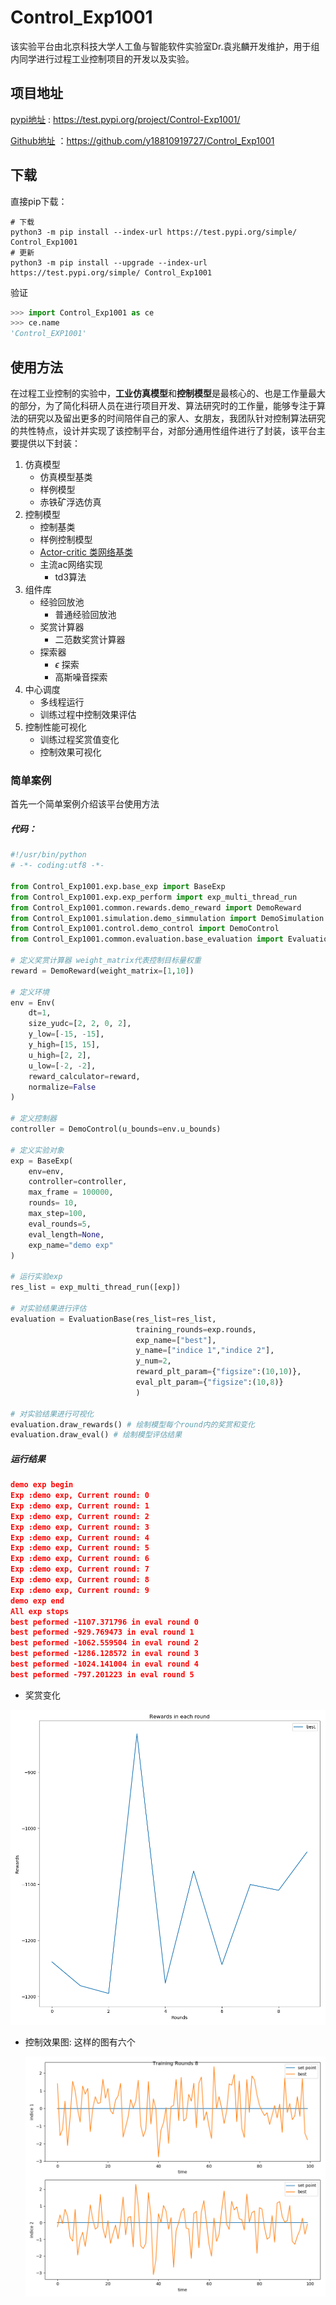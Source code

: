 # Control_Exp1001

该实验平台由北京科技大学人工鱼与智能软件实验室Dr.袁兆麟开发维护，用于组内同学进行过程工业控制项目的开发以及实验。

## 项目地址

[pypi地址](https://test.pypi.org/project/Control-Exp1001/) : https://test.pypi.org/project/Control-Exp1001/

[Github地址](https://github.com/y18810919727/Control_Exp1001) ：https://github.com/y18810919727/Control_Exp1001

## 

##  下载

直接pip下载：

```
# 下载
python3 -m pip install --index-url https://test.pypi.org/simple/ Control_Exp1001
# 更新
python3 -m pip install --upgrade --index-url https://test.pypi.org/simple/ Control_Exp1001
```

验证

```python
>>> import Control_Exp1001 as ce
>>> ce.name
'Control_EXP1001'
```



## 使用方法

在过程工业控制的实验中，**工业仿真模型**和**控制模型**是最核心的、也是工作量最大的部分，为了简化科研人员在进行项目开发、算法研究时的工作量，能够专注于算法的研究以及留出更多的时间陪伴自己的家人、女朋友，我团队针对控制算法研究的共性特点，设计并实现了该控制平台，对部分通用性组件进行了封装，该平台主要提供以下封装：

1. 仿真模型
   - 仿真模型基类
   - 样例模型
   - 赤铁矿浮选仿真
2. 控制模型
   - 控制基类
   - 样例控制模型
   - [Actor-critic 类网络基类](#ac)
   - 主流ac网络实现
     - td3算法
3. 组件库
   - 经验回放池
     - 普通经验回放池
   - 奖赏计算器
     - 二范数奖赏计算器
   - 探索器
     - $\epsilon$ 探索
     - 高斯噪音探索
4. 中心调度
   - 多线程运行
   - 训练过程中控制效果评估
5. 控制性能可视化
   - 训练过程奖赏值变化
   - 控制效果可视化



### 简单案例

首先一个简单案例介绍该平台使用方法

##### 代码：

```python
#!/usr/bin/python
# -*- coding:utf8 -*-

from Control_Exp1001.exp.base_exp import BaseExp
from Control_Exp1001.exp.exp_perform import exp_multi_thread_run
from Control_Exp1001.common.rewards.demo_reward import DemoReward
from Control_Exp1001.simulation.demo_simmulation import DemoSimulation as Env
from Control_Exp1001.control.demo_control import DemoControl
from Control_Exp1001.common.evaluation.base_evaluation import EvaluationBase

# 定义奖赏计算器 weight_matrix代表控制目标量权重
reward = DemoReward(weight_matrix=[1,10])

# 定义环境
env = Env(
    dt=1,
    size_yudc=[2, 2, 0, 2],
    y_low=[-15, -15],
    y_high=[15, 15],
    u_high=[2, 2],
    u_low=[-2, -2],
    reward_calculator=reward,
    normalize=False
)

# 定义控制器
controller = DemoControl(u_bounds=env.u_bounds)

# 定义实验对象
exp = BaseExp(
    env=env,
    controller=controller,
    max_frame = 100000,
    rounds= 10,
    max_step=100,
    eval_rounds=5,
    eval_length=None,
    exp_name="demo exp"
)

# 运行实验exp
res_list = exp_multi_thread_run([exp])

# 对实验结果进行评估
evaluation = EvaluationBase(res_list=res_list,
                            training_rounds=exp.rounds,
                            exp_name=["best"],
                            y_name=["indice 1","indice 2"],
                            y_num=2,
                            reward_plt_param={"figsize":(10,10)},
                            eval_plt_param={"figsize":(10,8)}
                            )
                            
# 对实验结果进行可视化
evaluation.draw_rewards() # 绘制模型每个round内的奖赏和变化
evaluation.draw_eval() # 绘制模型评估结果

```

##### 运行结果

```json
demo exp begin
Exp :demo exp, Current round: 0
Exp :demo exp, Current round: 1
Exp :demo exp, Current round: 2
Exp :demo exp, Current round: 3
Exp :demo exp, Current round: 4
Exp :demo exp, Current round: 5
Exp :demo exp, Current round: 6
Exp :demo exp, Current round: 7
Exp :demo exp, Current round: 8
Exp :demo exp, Current round: 9
demo exp end
All exp stops
best peformed -1107.371796 in eval round 0
best peformed -929.769473 in eval round 1
best peformed -1062.559504 in eval round 2
best peformed -1286.128572 in eval round 3
best peformed -1024.141004 in eval round 4
best peformed -797.201223 in eval round 5
```



- 奖赏变化

<img width=600px src="README.assets/myplot11-5308206.jpg">

- 控制效果图: 这样的图有六个

  <img width=600px src="README.assets/myplot5.jpg">



















